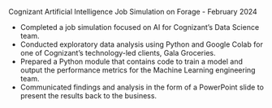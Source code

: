 Cognizant Artificial Intelligence Job Simulation on Forage - February 2024
 - Completed a job simulation focused on AI for Cognizant’s Data Science team. 
 - Conducted exploratory data analysis using Python and Google Colab for one of Cognizant’s technology-led clients, Gala Groceries. 
 - Prepared a Python module that contains code to train a model and output the performance metrics for the Machine Learning engineering team. 
 - Communicated findings and analysis in the form of a PowerPoint slide to present the results back to the business. 
